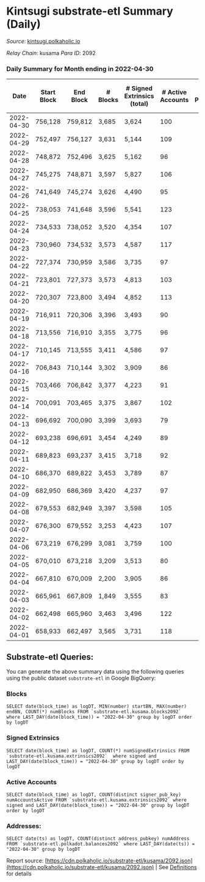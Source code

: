 # Kintsugi substrate-etl Summary (Daily)

_Source_: [kintsugi.polkaholic.io](https://kintsugi.polkaholic.io)

*Relay Chain*: kusama
*Para ID*: 2092



### Daily Summary for Month ending in 2022-04-30


| Date | Start Block | End Block | # Blocks | # Signed Extrinsics (total) | # Active Accounts | # Passive | # New | # Addresses with Balances | # Events | # Transfers | # XCM Transfers In | # XCM Transfers Out |
| ---- | ----------- | --------- | -------- | --------------------------- | ----------------- | --------- | ----- | ------------------------- | -------- | ----------- | ------------------ | ------------------- |
| 2022-04-30 | 756,128 | 759,812 | 3,685  | 3,624 | 100 |  |  | 7,882 | 29,708 | 29 ($27,673.82) | 28 ($25,050.23) | 30 ($22,963.23) |
| 2022-04-29 | 752,497 | 756,127 | 3,631  | 5,144 | 109 |  |  | 7,880 | 31,640 | 41 ($70,813.46) | 31 ($45,205.28) | 57 ($120,246.68) |
| 2022-04-28 | 748,872 | 752,496 | 3,625  | 5,162 | 96 |  |  | 7,868 | 32,022 | 43 ($15,003.30) | 36 ($1,024,987.22) | 59 ($74,748.22) |
| 2022-04-27 | 745,275 | 748,871 | 3,597  | 5,827 | 106 |  |  | 7,848 | 32,250 | 32 ($28,126.08) | 24 ($15,807.17) | 35 ($21,352.27) |
| 2022-04-26 | 741,649 | 745,274 | 3,626  | 4,490 | 95 |  |  | 7,841 | 31,015 | 47 ($39,735.17) | 76 ($64,372.10) | 70 ($34,851.50) |
| 2022-04-25 | 738,053 | 741,648 | 3,596  | 5,541 | 123 |  |  | 7,827 | 32,655 | 63 ($97,813.13) | 98 ($263,299.02) | 97 ($75,388.72) |
| 2022-04-24 | 734,533 | 738,052 | 3,520  | 4,354 | 107 |  |  | 7,799 | 29,922 | 72 ($85,439.36) | 72 ($68,414.15) | 42 ($22,070.51) |
| 2022-04-23 | 730,960 | 734,532 | 3,573  | 4,587 | 117 |  |  | 7,788 | 30,796 | 72 ($95,223.07) | 92 ($103,768.04) | 60 ($30,375.61) |
| 2022-04-22 | 727,374 | 730,959 | 3,586  | 3,735 | 97 |  |  | 7,765 | 29,757 | 43 ($74,828.47) | 54 ($80,500.47) | 57 ($88,228.61) |
| 2022-04-21 | 723,801 | 727,373 | 3,573  | 4,813 | 103 |  |  | 7,752 | 30,808 | 41 ($46,912.17) | 32 ($17,422.46) | 44 ($44,307.97) |
| 2022-04-20 | 720,307 | 723,800 | 3,494  | 4,852 | 113 |  |  | 7,738 | 30,486 | 43 ($31,913.11) | 36 ($20,865.66) | 66 ($38,613.62) |
| 2022-04-19 | 716,911 | 720,306 | 3,396  | 3,493 | 90 |  |  | 7,722 | 28,079 | 34 ($29,847.03) | 19 ($4,746.36) | 33 ($8,020.71) |
| 2022-04-18 | 713,556 | 716,910 | 3,355  | 3,775 | 96 |  |  | 7,709 | 28,097 | 34 ($106,655.13) | 18 ($26,484.54) | 31 ($15,824.38) |
| 2022-04-17 | 710,145 | 713,555 | 3,411  | 4,586 | 97 |  |  | 7,701 | 29,393 | 36 ($96,216.33) | 17 ($11,432.49) | 33 ($19,741.46) |
| 2022-04-16 | 706,843 | 710,144 | 3,302  | 3,909 | 86 |  |  | 7,690 | 27,774 | 38 ($112,076.21) | 11 ($4,519.44) | 24 ($37,373.89) |
| 2022-04-15 | 703,466 | 706,842 | 3,377  | 4,223 | 91 |  |  | 7,684 | 28,497 | 32 ($320,088.80) | 8 ($1,234.59) | 15 ($239,051.80) |
| 2022-04-14 | 700,091 | 703,465 | 3,375  | 3,867 | 102 |  |  | 7,677 | 28,246 | 36 ($20,339.16) | 14 ($7,909.67) | 26 ($7,910.17) |
| 2022-04-13 | 696,692 | 700,090 | 3,399  | 3,693 | 79 |  |  | 7,665 | 28,055 | 19 ($11,728.20) | 2 ($742.52) | 19 ($11,848.57) |
| 2022-04-12 | 693,238 | 696,691 | 3,454  | 4,249 | 89 |  |  | 7,660 | 29,234 | 35 ($21,126.57) | 5 ($3,023.77) | 26 ($17,428.74) |
| 2022-04-11 | 689,823 | 693,237 | 3,415  | 3,718 | 92 |  |  | 7,643 | 28,274 | 26 ($68,908.10) | 7 ($12,652.22) | 26 ($13,772.77) |
| 2022-04-10 | 686,370 | 689,822 | 3,453  | 3,789 | 87 |  |  | 7,637 | 28,560 | 27 ($17,611.95) | 2 ($553.89) | 25 ($19,435.60) |
| 2022-04-09 | 682,950 | 686,369 | 3,420  | 4,237 | 97 |  |  | 7,627 | 28,944 | 33 ($14,384.26) | 10 ($399,920.79) | 32 ($21,786.33) |
| 2022-04-08 | 679,553 | 682,949 | 3,397  | 3,598 | 105 |  |  | 7,622 | 28,210 | 73 ($93,576.40) | 5 ($8,066.92) | 37 ($37,027.63) |
| 2022-04-07 | 676,300 | 679,552 | 3,253  | 4,423 | 107 |  |  | 7,598 | 28,665 | 77 ($27,417.29) | 19 ($38,028.80) | 91 ($53,674.56) |
| 2022-04-06 | 673,219 | 676,299 | 3,081  | 3,759 | 100 |  |  | 7,540 | 26,402 | 112 ($66,449.42) | 11 ($11,081.44) | 26 ($31,250.85) |
| 2022-04-05 | 670,010 | 673,218 | 3,209  | 3,513 | 80 |  |  | 7,468 | 26,580 | 23 ($13,850.40) | 3 ($518.15) | 16 ($59,820.81) |
| 2022-04-04 | 667,810 | 670,009 | 2,200  | 3,905 | 86 |  |  | 7,459 | 19,981 | 22 ($69,311.12) | 8 ($3,887.36) | 20 ($23,014.37) |
| 2022-04-03 | 665,961 | 667,809 | 1,849  | 3,555 | 83 |  |  | 7,455 | 17,138 | 29 ($19,307.17) | 3 ($439.78) | 22 ($17,636.21) |
| 2022-04-02 | 662,498 | 665,960 | 3,463  | 3,496 | 122 |  |  | 7,448 | 28,495 | 56 ($64,142.95) | 9 ($12,352.12) | 46 ($51,462.42) |
| 2022-04-01 | 658,933 | 662,497 | 3,565  | 3,731 | 118 |  |  | 7,437 | 29,746 | 80 ($251,915.11) | 12 ($16,443.03) | 41 ($39,889.19) |

## Substrate-etl Queries:
You can generate the above summary data using the following queries using the public dataset `substrate-etl` in Google BigQuery:


### Blocks
```
SELECT date(block_time) as logDT, MIN(number) startBN, MAX(number) endBN, COUNT(*) numBlocks FROM `substrate-etl.kusama.blocks2092`  where LAST_DAY(date(block_time)) = "2022-04-30" group by logDT order by logDT
```


### Signed Extrinsics
```
SELECT date(block_time) as logDT, COUNT(*) numSignedExtrinsics FROM `substrate-etl.kusama.extrinsics2092`  where signed and LAST_DAY(date(block_time)) = "2022-04-30" group by logDT order by logDT
```


### Active Accounts
```
SELECT date(block_time) as logDT, COUNT(distinct signer_pub_key) numAccountsActive FROM `substrate-etl.kusama.extrinsics2092` where signed and LAST_DAY(date(block_time)) = "2022-04-30" group by logDT order by logDT
```


### Addresses:
```
SELECT date(ts) as logDT, COUNT(distinct address_pubkey) numAddress FROM `substrate-etl.polkadot.balances2092` where LAST_DAY(date(ts)) = "2022-04-30" group by logDT
```



Report source: [https://cdn.polkaholic.io/substrate-etl/kusama/2092.json](https://cdn.polkaholic.io/substrate-etl/kusama/2092.json) | See [Definitions](/DEFINITIONS.md) for details
